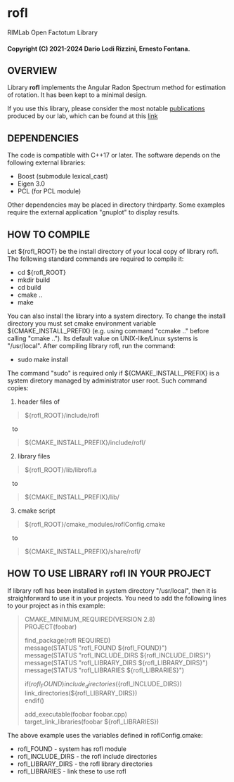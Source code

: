 # rofl
RIMLab Open Factotum Library

#### Copyright (C) 2021-2024 Dario Lodi Rizzini, Ernesto Fontana.


OVERVIEW
-------------------------------------------------

Library **rofl** implements the Angular Radon Spectrum method 
for estimation of rotation. 
It has been kept to a minimal design. 

If you use this library, please consider the most notable [publications](https://rimlab.ce.unipr.it/Publications.html) produced by our lab, which can be found at this [link](https://rimlab.ce.unipr.it/Publications.html)


DEPENDENCIES
-------------------------------------------------

The code is compatible with C++17 or later.
The software depends on the following external libraries:

- Boost (submodule lexical_cast)
- Eigen 3.0 
- PCL (for PCL module)

Other dependencies may be placed in directory thirdparty. 
Some examples require the external application "gnuplot" to display 
results. 


HOW TO COMPILE
-------------------------------------------------

Let ${rofl_ROOT} be the install directory of your local copy 
of library rofl. 
The following standard commands are required to compile it:

-  cd ${rofl_ROOT}
-  mkdir build
-  cd build
-  cmake ..
-  make

You can also install the library into a system directory. 
To change the install directory you must set cmake environment
variable ${CMAKE_INSTALL_PREFIX} (e.g. using command "ccmake .."
before calling "cmake .."). 
Its default value on UNIX-like/Linux systems is "/usr/local".
After compiling library rofl, run the command:

-  sudo make install

The command "sudo" is required only if ${CMAKE_INSTALL_PREFIX} 
is a system diretory managed by administrator user root.
Such command copies:

1. header files of
> \${rofl_ROOT}/include/rofl

&ensp; to 
  
> \${CMAKE_INSTALL_PREFIX}/include/rofl/ 

2. library files
> \${rofl_ROOT}/lib/librofl.a

&ensp; to 

> \${CMAKE_INSTALL_PREFIX}/lib/

3. cmake script
> \${rofl_ROOT}/cmake_modules/roflConfig.cmake

&ensp; to 

> \${CMAKE_INSTALL_PREFIX}/share/rofl/


HOW TO USE LIBRARY rofl IN YOUR PROJECT
-------------------------------------------------

If library rofl has been installed in system directory "/usr/local",
then it is straighforward to use it in your projects.
You need to add the following lines to your project as in this example:


> CMAKE_MINIMUM_REQUIRED(VERSION 2.8)  
> PROJECT(foobar)  
> 
> find_package(rofl REQUIRED)  
> message(STATUS "rofl_FOUND ${rofl_FOUND}")  
> message(STATUS "rofl_INCLUDE_DIRS ${rofl_INCLUDE_DIRS}")  
> message(STATUS "rofl_LIBRARY_DIRS ${rofl_LIBRARY_DIRS}")  
> message(STATUS "rofl_LIBRARIES ${rofl_LIBRARIES}")  
>  
> if(${rofl_FOUND})   
>   include_directories(${rofl_INCLUDE_DIRS})  
>   link_directories(${rofl_LIBRARY_DIRS})  
> endif()  
> 
> add_executable(foobar foobar.cpp)  
> target_link_libraries(foobar ${rofl_LIBRARIES})  

The above example uses the variables defined in roflConfig.cmake:

-  rofl_FOUND - system has rofl module
-  rofl_INCLUDE_DIRS - the rofl include directories
-  rofl_LIBRARY_DIRS - the rofl library directories
-  rofl_LIBRARIES - link these to use rofl
